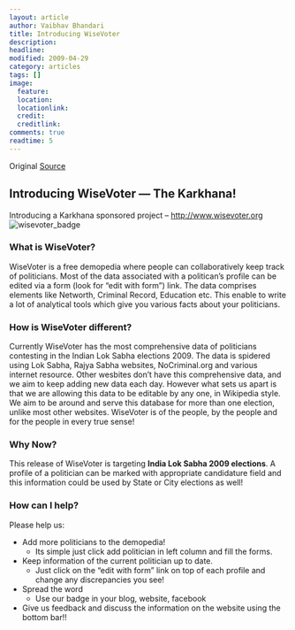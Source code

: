 ```yaml
---
layout: article
author: Vaibhav Bhandari
title: Introducing WiseVoter
description: 
headline: 
modified: 2009-04-29
category: articles
tags: []
image: 
  feature: 
  location: 
  locationlink: 
  credit: 
  creditlink: 
comments: true
readtime: 5
---
```

Original [Source](http://thekarkhana.vitraag.com/2009/04/introducing-wisevoter/ "Permalink to Introducing WiseVoter - The Karkhana!")

## Introducing WiseVoter — The Karkhana!

Introducing a Karkhana sponsored project – http://www.wisevoter.org ![wisevoter_badge][1] 

### What is WiseVoter?
WiseVoter is a free demopedia where people can collaboratively keep track of politicians. Most of the data associated with a politican’s profile can be edited via a form (look for “edit with form”) link. The data comprises elements like Networth, Criminal Record, Education etc. This enable to write a lot of analytical tools which give you various facts about your politicians.

### How is WiseVoter different?
Currently WiseVoter has the most comprehensive data of politicians contesting in the Indian Lok Sabha elections 2009. The data is spidered using Lok Sabha, Rajya Sabha websites, NoCriminal.org and various internet resource. Other wesbites don’t have this comprehensive data, and we aim to keep adding new data each day. However what sets us apart is that we are allowing this data to be editable by any one, in Wikipedia style. We aim to be around and serve this database for more than one election, unlike most other websites. WiseVoter is of the people, by the people and for the people in every true sense! 

### Why Now?
This release of WiseVoter is targeting **India Lok Sabha 2009 elections**. A profile of a politician can be marked with appropriate candidature field and this information could be used by State or City elections as well! 

### How can I help?
Please help us:

* Add more politicians to the demopedia!
    - Its simple just click add politician in left column and fill the forms. 
* Keep information of the current politician up to date. 
    - Just click on the “edit with form” link on top of each profile and change any discrepancies you see!
 * Spread the word 
    - Use our badge in your blog, website, facebook
 * Give us feedback and discuss the information on the website using the bottom bar!! 

[1]: http://thekarkhana.vitraag.com/wp-content/uploads/2009/04/wisevoter_badge.jpg (wisevoter_badge)